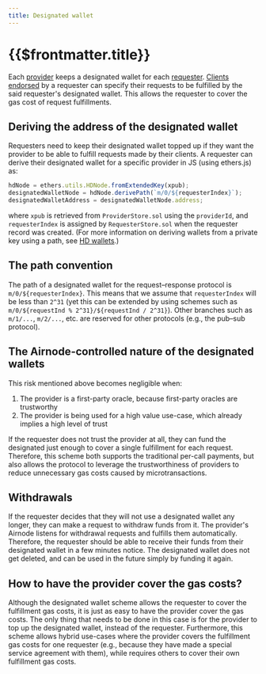 ```yaml
---
title: Designated wallet
---
```


# {{$frontmatter.title}}
<VersionWarning/>
<TocHeader />
<TOC class="table-of-contents" :include-level="[2,3]" />

Each [provider](provider.md) keeps a designated wallet for each [requester](requester.md).
[Clients](client.md) [endorsed](endorsement.md) by a requester can specify their requests to be fulfilled by the said requester's designated wallet.
This allows the requester to cover the gas cost of request fulfillments.

## Deriving the address of the designated wallet

Requesters need to keep their designated wallet topped up if they want the provider to be able to fulfill requests made by their clients.
A requester can derive their designated wallet for a specific provider in JS (using ethers.js) as:

```js
hdNode = ethers.utils.HDNode.fromExtendedKey(xpub);
designatedWalletNode = hdNode.derivePath(`m/0/${requesterIndex}`);
designatedWalletAddress = designatedWalletNode.address;
```

where `xpub` is retrieved from `ProviderStore.sol` using the `providerId`, and `requesterIndex` is assigned by `RequesterStore.sol` when the requester record was created.
(For more information on deriving wallets from a private key using a path, see [HD wallets](https://github.com/ethereumbook/ethereumbook/blob/develop/05wallets.asciidoc#hd_wallets).)

## The path convention

The path of a designated wallet for the request–response protocol is `m/0/${requesterIndex}`.
This means that we assume that `requesterIndex` will be less than `2^31` (yet this can be extended by using schemes such as `m/0/${requestInd % 2^31}/${requestInd / 2^31}`).
Other branches such as `m/1/...`, `m/2/...`, etc. are reserved for other protocols (e.g., the pub–sub protocol).

## The Airnode-controlled nature of the designated wallets

<DesignatedWalletWarning/>

This risk mentioned above becomes negligible when:

1. The provider is a first-party oracle, because first-party oracles are trustworthy
2. The provider is being used for a high value use-case, which already implies a high level of trust

If the requester does not trust the provider at all, they can fund the designated just enough to cover a single fulfillment for each request.
Therefore, this scheme both supports the traditional per-call payments, but also allows the protocol to leverage the trustworthiness of providers to reduce unnecessary gas costs caused by microtransactions.

## Withdrawals

If the requester decides that they will not use a designated wallet any longer, they can make a request to withdraw funds from it.
The provider's Airnode listens for withdrawal requests and fulfills them automatically.
Therefore, the requester should be able to receive their funds from their designated wallet in a few minutes notice.
The designated wallet does not get deleted, and can be used in the future simply by funding it again.

## How to have the provider cover the gas costs?

Although the designated wallet scheme allows the requester to cover the fulfillment gas costs, it is just as easy to have the provider cover the gas costs.
The only thing that needs to be done in this case is for the provider to top up the designated wallet, instead of the requester.
Furthermore, this scheme allows hybrid use-cases where the provider covers the fulfillment gas costs for one requester (e.g., because they have made a special service agreement with them), while requires others to cover their own fulfillment gas costs.
